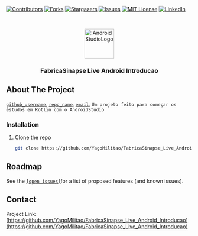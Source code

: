<!--
*** Thanks for checking out the Best-README-Template. If you have a suggestion
*** that would make this better, please fork the repo and create a pull request
*** or simply open an issue with the tag "enhancement".
*** Thanks again! Now go create something AMAZING! :D
***
***
***
*** To avoid retyping too much info. Do a search and replace for the following:
*** github_username, repo_name, twitter_handle, email, project_title, project_description
-->



<!-- PROJECT SHIELDS -->
<!--
*** I'm using markdown "reference style" links for readability.
*** Reference links are enclosed in brackets [ ] instead of parentheses ( ).
*** See the bottom of this document for the declaration of the reference variables
*** for contributors-url, forks-url, etc. This is an optional, concise syntax you may use.
*** https://www.markdownguide.org/basic-syntax/#reference-style-links
-->
[![Contributors][contributors-shield]][contributors-url]
[![Forks][forks-shield]][forks-url]
[![Stargazers][stars-shield]][stars-url]
[![Issues][issues-shield]][issues-url]
[![MIT License][license-shield]][license-url]
[![LinkedIn][linkedin-shield]][linkedin-url]



<!-- PROJECT LOGO -->
<br />
<p align="center">
  <a href="https://e7.pngegg.com/pngimages/466/228/png-clipart-android-studio-integrated-development-environment-logo-android-studio-logo.png">
    <img src="[images/logo.png](https://e7.pngegg.com/pngimages/466/228/png-clipart-android-studio-integrated-development-environment-logo-android-studio-logo.png)" alt="AndroidStudioLogo" width="80" height="80">
  </a>

  <h3 align="center">FabricaSinapse Live Android Introducao</h3>

</p>


<!-- ABOUT THE PROJECT -->
## About The Project

<a href = "https://github.com/YagoMilitao">`github_username`</a>, 
<a href = "https://github.com/YagoMilitao/FabricaSinapse_Live_Android_Introducao">`repo_name`</a>, 
<a href = "mailto:yagoluizmilitao@gmail.com">`email`</a>,
`Um projeto feito para começar os estudos em Kotlin com o AndroidStudio`



### Installation

1. Clone the repo
   ```sh
   git clone https://github.com/YagoMilitao/FabricaSinapse_Live_Android_Introducao.git
   ```

<!-- ROADMAP -->
## Roadmap

See the <a href = "https://github.com/YagoMilitao/FabricaSinapse_Live_Android_Introducao/issues">`[open issues]`</a>for a list of proposed features (and known issues).







<!-- CONTACT -->
## Contact

Project Link: [https://github.com/YagoMilitao/FabricaSinapse_Live_Android_Introducao](https://github.com/YagoMilitao/FabricaSinapse_Live_Android_Introducao)



<!-- MARKDOWN LINKS & IMAGES -->
<!-- https://www.markdownguide.org/basic-syntax/#reference-style-links -->
[contributors-shield]: https://img.shields.io/github/contributors/YagoMilitao/FabricaSinapse_Live_Android_Introducao.svg?style=for-the-badge
[contributors-url]: https://github.com/YagoMilitao/FabricaSinapse_Live_Android_Introducao/graphs/contributors
[forks-shield]: https://img.shields.io/github/forks/YagoMilitao/FabricaSinapse_Live_Android_Introducao.svg?style=for-the-badge
[forks-url]: https://github.com/YagoMilitao/FabricaSinapse_Live_Android_Introducao/network/members
[stars-shield]: https://img.shields.io/github/stars/YagoMilitao/FabricaSinapse_Live_Android_Introducao.svg?style=for-the-badge
[stars-url]: https://github.com/YagoMilitao/FabricaSinapse_Live_Android_Introducao/stargazers
[issues-shield]: https://img.shields.io/github/issues/YagoMilitao/FabricaSinapse_Live_Android_Introducao.svg?style=for-the-badge
[issues-url]: https://github.com/YagoMilitao/FabricaSinapse_Live_Android_Introducao/issues
[license-shield]: https://img.shields.io/github/license/YagoMilitao/FabricaSinapse_Live_Android_Introducao.svg?style=for-the-badge
[license-url]: https://github.com/YagoMilitao/FabricaSinapse_Live_Android_Introducao/blob/master/LICENSE.txt
[linkedin-shield]: https://img.shields.io/badge/-LinkedIn-black.svg?style=for-the-badge&logo=linkedin&colorB=555
[linkedin-url]: https://linkedin.com/in/YagoMilitao

